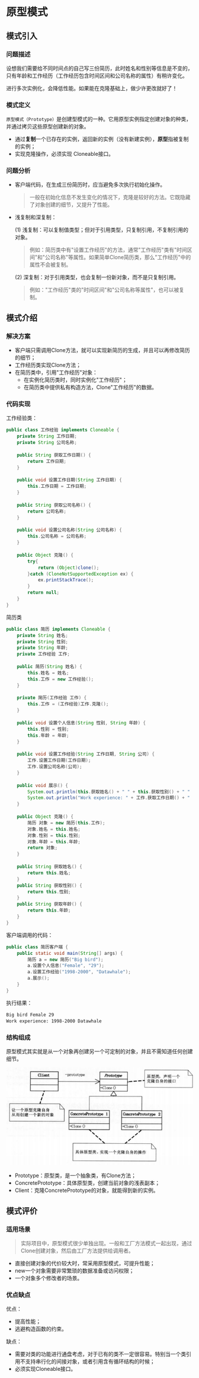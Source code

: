 # 原型模式

## 模式引入

### 问题描述

设想我们需要给不同时间点的自己写三份简历，此时姓名和性别等信息是不变的，只有年龄和工作经历（工作经历包含时间区间和公司名称的属性）有稍许变化。

进行多次实例化，会降低性能。如果能在克隆基础上，做少许更改就好了！

### 模式定义

`原型模式（Prototype）`是创建型模式的一种。它用原型实例指定创建对象的种类，并通过拷贝这些原型创建新的对象。
- 通过**复制**一个已存在的实例，返回新的实例（没有新建实例），**原型**指被复制的实例；
- 实现克隆操作，必须实现 Cloneable接口。

### 问题分析

- 客户端代码，在生成三份简历时，应当避免多次执行初始化操作。
    > 一般在初始化信息不发生变化的情况下，克隆是较好的方法。它既隐藏了对象创建的细节，又提升了性能。

- 浅复制和深复制：

    (1) 浅复制：可以复制值类型；但对于引用类型，只复制引用，不复制引用的对象。
    > 例如：简历类中有"设置工作经历"的方法，通常"工作经历"类有"时间区间"和"公司名称"等属性。如果简单Clone简历类，那么"工作经历"中的属性不会被复制。

    (2) 深复制：对于引用类型，也会复制一份新对象，而不是只复制引用。
    > 例如："工作经历"类的"时间区间"和"公司名称等属性"，也可以被复制。

## 模式介绍

### 解决方案
- 客户端只需调用Clone方法，就可以实现新简历的生成，并且可以再修改简历的细节；
- 工作经历类实现Clone方法；
- 在简历类中，引用"工作经历"对象：
    - 在实例化简历类时，同时实例化"工作经历"；
    - 在简历类中提供私有构造方法，Clone"工作经历"的数据。

### 代码实现
工作经验类：
```java
public class 工作经验 implements Cloneable {
    private String 工作日期;
    private String 公司名称;

    public String 获取工作日期() {
        return 工作日期;
    }

    public void 设置工作日期(String 工作日期) {
        this.工作日期 = 工作日期;
    }

    public String 获取公司名称() {
        return 公司名称;
    }

    public void 设置公司名称(String 公司名称) {
        this.公司名称 = 公司名称;
    }

    public Object 克隆() {
        try{
            return (Object)clone();
        }catch (CloneNotSupportedException ex) {
            ex.printStackTrace();
        }
        return null;
    }
}
```

简历类
```java
public class 简历 implements Cloneable {
    private String 姓名;
    private String 性别;
    private String 年龄;
    private 工作经验 工作;

    public 简历(String 姓名) {
        this.姓名 = 姓名;
        this.工作 = new 工作经验();
    }

    private 简历(工作经验 工作) {
        this.工作 = (工作经验)工作.克隆();
    }

    public void 设置个人信息(String 性别, String 年龄) {
        this.性别 = 性别;
        this.年龄 = 年龄;
    }

    public void 设置工作经验(String 工作日期, String 公司) {
        工作.设置工作日期(工作日期);
        工作.设置公司名称(公司);
    }

    public void 展示() {
        System.out.println(this.获取姓名() + " " + this.获取性别() + " " + this.获取年龄());
        System.out.println("Work experience: " + 工作.获取工作日期() + " " + 工作.获取公司名称());
    }

    public Object 克隆() {
        简历 对象 = new 简历(this.工作);
        对象.姓名 = this.姓名;
        对象.性别 = this.性别;
        对象.年龄 = this.年龄;
        return 对象;
    }

    public String 获取姓名() {
        return this.姓名;
    }
    public String 获取性别() {
        return this.性别;
    }
    public String 获取年龄() {
        return this.年龄;
    }
}
```

客户端调用的代码：
```java
public class 简历客户端 {
    public static void main(String[] args) {
        简历 a = new 简历("Big bird");
        a.设置个人信息("Female", "29");
        a.设置工作经验("1998-2000", "Datawhale");
        a.展示();
    } 
}
```

执行结果：

```bash
Big bird Female 29
Work experience: 1998-2000 Datawhale
```

### 结构组成

原型模式其实就是从一个对象再创建另一个可定制的对象，并且不需知道任何创建细节。

![原型模式UML](img/prototype/PrototypeUML.png)

- Prototype：原型类，是一个抽象类，有Clone方法；
- ConcretePrototype：具体原型类，创建当前对象的浅表副本；
- Client：克隆ConcretePrototype的对象，就能得到新的实例。


## 模式评价

### 适用场景

> 实际项目中，原型模式很少单独出现。一般和工厂方法模式一起出现，通过Clone创建对象，然后由工厂方法提供给调用者。

- 直接创建对象的代价较大时，常采用原型模式，可提升性能；
- new一个对象需要非常繁琐的数据准备或访问权限；
- 一个对象多个修改者的场景。

### 优点缺点

优点：
- 提高性能；
- 逃避构造函数的约束。

缺点：
- 需要对类的功能进行通盘考虑，对于已有的类不一定很容易。特别当一个类引用不支持串行化的间接对象，或者引用含有循环结构的时候；
- 必须实现Cloneable接口。